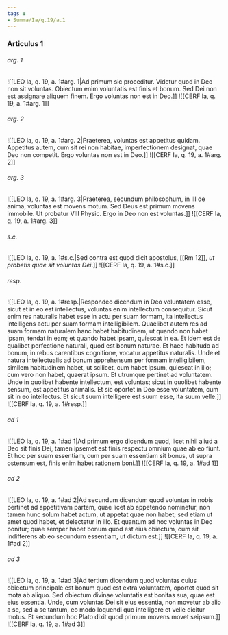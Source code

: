 ```yaml
---
tags : 
- Summa/Ia/q.19/a.1
---
```


### Articulus 1

###### arg. 1
![[LEO Ia, q. 19, a. 1#arg. 1|Ad primum sic proceditur. Videtur quod in Deo non sit voluntas. Obiectum enim voluntatis est finis et bonum. Sed Dei non est assignare aliquem finem. Ergo voluntas non est in Deo.]]
![[CERF Ia, q. 19, a. 1#arg. 1]]

###### arg. 2
![[LEO Ia, q. 19, a. 1#arg. 2|Praeterea, voluntas est appetitus quidam. Appetitus autem, cum sit rei non habitae, imperfectionem designat, quae Deo non competit. Ergo voluntas non est in Deo.]]
![[CERF Ia, q. 19, a. 1#arg. 2]]

###### arg. 3
![[LEO Ia, q. 19, a. 1#arg. 3|Praeterea, secundum philosophum, in III de anima, voluntas est movens motum. Sed Deus est primum movens immobile. Ut probatur VIII Physic. Ergo in Deo non est voluntas.]]
![[CERF Ia, q. 19, a. 1#arg. 3]]

###### s.c.
![[LEO Ia, q. 19, a. 1#s.c.|Sed contra est quod dicit apostolus, [[Rm 12]], *ut probetis quae sit voluntas Dei*.]]
![[CERF Ia, q. 19, a. 1#s.c.]]

###### resp.
![[LEO Ia, q. 19, a. 1#resp.|Respondeo dicendum in Deo voluntatem esse, sicut et in eo est intellectus, voluntas enim intellectum consequitur. Sicut enim res naturalis habet esse in actu per suam formam, ita intellectus intelligens actu per suam formam intelligibilem. Quaelibet autem res ad suam formam naturalem hanc habet habitudinem, ut quando non habet ipsam, tendat in eam; et quando habet ipsam, quiescat in ea. Et idem est de qualibet perfectione naturali, quod est bonum naturae. Et haec habitudo ad bonum, in rebus carentibus cognitione, vocatur appetitus naturalis. Unde et natura intellectualis ad bonum apprehensum per formam intelligibilem, similem habitudinem habet, ut scilicet, cum habet ipsum, quiescat in illo; cum vero non habet, quaerat ipsum. Et utrumque pertinet ad voluntatem. Unde in quolibet habente intellectum, est voluntas; sicut in quolibet habente sensum, est appetitus animalis. Et sic oportet in Deo esse voluntatem, cum sit in eo intellectus. Et sicut suum intelligere est suum esse, ita suum velle.]]
![[CERF Ia, q. 19, a. 1#resp.]]

###### ad 1
![[LEO Ia, q. 19, a. 1#ad 1|Ad primum ergo dicendum quod, licet nihil aliud a Deo sit finis Dei, tamen ipsemet est finis respectu omnium quae ab eo fiunt. Et hoc per suam essentiam, cum per suam essentiam sit bonus, ut supra ostensum est, finis enim habet rationem boni.]]
![[CERF Ia, q. 19, a. 1#ad 1]]

###### ad 2
![[LEO Ia, q. 19, a. 1#ad 2|Ad secundum dicendum quod voluntas in nobis pertinet ad appetitivam partem, quae licet ab appetendo nominetur, non tamen hunc solum habet actum, ut appetat quae non habet; sed etiam ut amet quod habet, et delectetur in illo. Et quantum ad hoc voluntas in Deo ponitur; quae semper habet bonum quod est eius obiectum, cum sit indifferens ab eo secundum essentiam, ut dictum est.]]
![[CERF Ia, q. 19, a. 1#ad 2]]

###### ad 3
![[LEO Ia, q. 19, a. 1#ad 3|Ad tertium dicendum quod voluntas cuius obiectum principale est bonum quod est extra voluntatem, oportet quod sit mota ab aliquo. Sed obiectum divinae voluntatis est bonitas sua, quae est eius essentia. Unde, cum voluntas Dei sit eius essentia, non movetur ab alio a se, sed a se tantum, eo modo loquendi quo intelligere et velle dicitur motus. Et secundum hoc Plato dixit quod primum movens movet seipsum.]]
![[CERF Ia, q. 19, a. 1#ad 3]]

